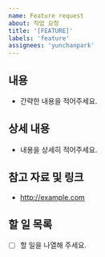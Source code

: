 ```yaml
---
name: Feature request
about: 작업 요청
title: '[FEATURE]'
labels: 'feature'
assignees: 'yunchanpark'
---
```


## 내용

-   간략한 내용을 적어주세요.

## 상세 내용

-   내용을 상세히 적어주세요.

## 참고 자료 및 링크

-   http://example.com

## 할 일 목록

-   [ ] 할 일을 나열해 주세요.
